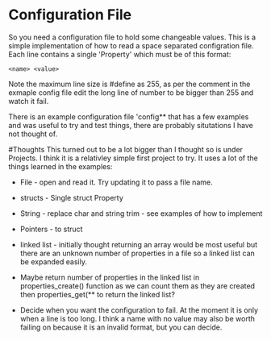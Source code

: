 # Configuration File

So you need a configuration file to hold some changeable values.
This is a simple implementation of how to read a space separated configration file.
Each line contains a single 'Property' which must be of this format:
```
<name> <value>
```

Note the maximum line size is #define as 255, as per the comment in the exmaple config file edit the long line of number to be bigger than 255 and watch it fail.

There is an example configuration file 'config** that has a few examples and was useful to try and test things, there are probably situtations I have not thought of.

#Thoughts
This turned out to be a lot bigger than I thought so is under Projects. I think it is a relativley simple first project to try. It uses a lot of the things learned in the examples:
* File - open and read it. Try updating it to pass a file name.
* structs - Single struct Property
* String - replace char and string trim - see examples of how to implement
* Pointers - to struct
* linked list - initially thought returning an array would be most useful but there are an unknown number of properties in a file so a linked list can be expanded easily.

* Maybe return number of properties in the linked list in properties_create() function as we can count them as they are created then properties_get(** to return the linked list?

* Decide when you want the configuration to fail. At the moment it is only when a line is too long. I think a name with no value may also be worth failing on because it is an invalid format, but you can decide.
